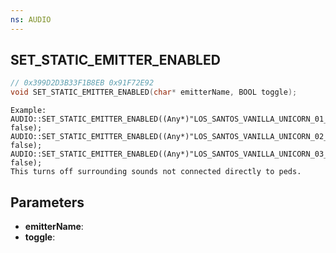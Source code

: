 ```yaml
---
ns: AUDIO
---
```

## SET_STATIC_EMITTER_ENABLED

```c
// 0x399D2D3B33F1B8EB 0x91F72E92
void SET_STATIC_EMITTER_ENABLED(char* emitterName, BOOL toggle);
```

```
Example:  
AUDIO::SET_STATIC_EMITTER_ENABLED((Any*)"LOS_SANTOS_VANILLA_UNICORN_01_STAGE", false);	AUDIO::SET_STATIC_EMITTER_ENABLED((Any*)"LOS_SANTOS_VANILLA_UNICORN_02_MAIN_ROOM", false);	AUDIO::SET_STATIC_EMITTER_ENABLED((Any*)"LOS_SANTOS_VANILLA_UNICORN_03_BACK_ROOM", false);  
This turns off surrounding sounds not connected directly to peds.  
```

## Parameters
* **emitterName**: 
* **toggle**: 

